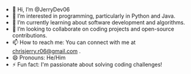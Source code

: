 - 👋 Hi, I’m @JerryDev06
- 👀 I’m interested in programming, particularly in Python and Java.
- 🌱 I’m currently learning about software development and algorithms.
- 💞️ I’m looking to collaborate on coding projects and open-source contributions.
- 📫 How to reach me: You can connect with me at chrisjerry.r06@gmail.com .
- 😄 Pronouns: He/Him
- ⚡ Fun fact: I'm passionate about solving coding challenges!

<!---
JerryDev06/JerryDev06 is a ✨ special ✨ repository because its `README.md` (this file) appears on your GitHub profile.
You can click the Preview link to take a look at your changes.
--->
